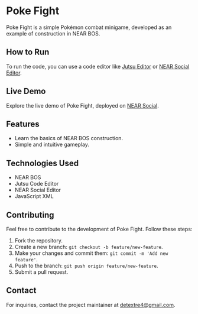 # Poke Fight

Poke Fight is a simple Pokémon combat minigame, developed as an example of construction in NEAR BOS.

## How to Run

To run the code, you can use a code editor like [Jutsu Editor](https://jutsu.ai/editor) or [NEAR Social Editor](https://near.social/edit).

## Live Demo

Explore the live demo of Poke Fight, deployed on [NEAR Social](https://near.social/detextre4.near/widget/poke-fight).

## Features

- Learn the basics of NEAR BOS construction.
- Simple and intuitive gameplay.

## Technologies Used

- NEAR BOS
- Jutsu Code Editor
- NEAR Social Editor
- JavaScript XML

## Contributing

Feel free to contribute to the development of Poke Fight. Follow these steps:

1. Fork the repository.
2. Create a new branch: `git checkout -b feature/new-feature`.
3. Make your changes and commit them: `git commit -m 'Add new feature'`.
4. Push to the branch: `git push origin feature/new-feature`.
5. Submit a pull request.

## Contact

For inquiries, contact the project maintainer at [detextre4@gmail.com](mailto:detextre4@gmail.com).
